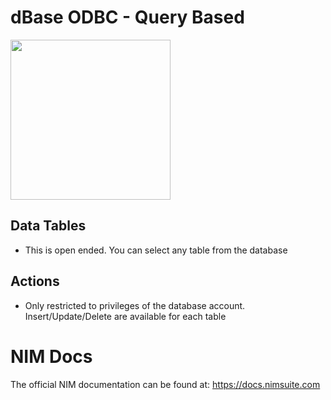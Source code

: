 # dBase ODBC - Query Based

<img src="https://github.com/Tools4ever-NIM/NIM-System-PowerShell-dBase-ODBC/assets/24281600/399dda17-c890-46f5-9301-14650bc9cfee" width="256px" />


## Data Tables
- This is open ended. You can select any table from the database


## Actions
- Only restricted to privileges of the database account. Insert/Update/Delete are available for each table


# NIM Docs
The official NIM documentation can be found at: https://docs.nimsuite.com
